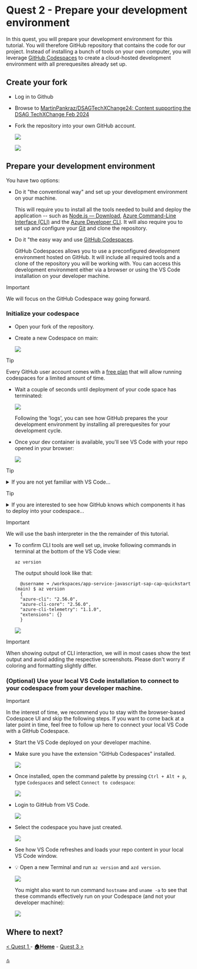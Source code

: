 # Quest 2 - Prepare your development environment

In this quest, you will prepare your development environment for this tutorial. You will therefore GitHub repository that contains the code for our project. Instead of installing a bunch of tools on your own computer, you will leverage [GitHub Codespaces](https://github.com/features/codespaces) to create a cloud-hosted development environment with all prerequesites already set up.

## Create your fork

- Log in to Github

- Browse to [MartinPankraz/DSAGTechXChange24: Content supporting the DSAG TechXChange Feb 2024](https://github.com/MartinPankraz/DSAGTechXChange24) 

- Fork the repository into your own GitHub account.
  
  ![](2024-01-10-14-43-51.png)

  ![](2024-01-10-14-49-41.png)

## Prepare your development environment

You have two options:

- Do it "the conventional way" and set up your development environment on your machine. 

  This will require you to install all the tools needed to build and deploy the application -- such as [Node.js — Download](https://nodejs.org/en/download/), [Azure Command-Line Interface (CLI)](https://learn.microsoft.com/en-us/cli/azure/) and the [Azure Developer CLI](https://learn.microsoft.com/en-us/azure/developer/azure-developer-cli/overview). It will also require you to set up and configure your [Git](https://git-scm.com/) and clone the repository.

- Do it "the easy way and use [GitHub Codespaces](https://github.com/features/codespaces).

  GitHub Codespaces allows you to use a preconfigured development environment hosted on GitHub. It will include all required tools and a clone of the repository you will be working with. You can access this development environment either via a browser or using the VS Code installation on your developer machine.

> [!IMPORTANT]
> We will focus on the GitHub Codespace way going forward.

### Initialize your codespace

- Open your fork of the repository.

- Create a new Codespace on main:

  ![](2024-01-10-14-57-12.png)

> [!TIP]
> Every GitHub user account comes with a [free plan](https://github.com/features/codespaces) that will allow running codespaces for a limited amount of time.

- Wait a couple of seconds until deployment of your code space has terminated:

  ![](2024-01-10-14-57-59.png)

  Following the 'logs', you can see how GitHub prepares the your development environment by installing all prerequesites for your development cycle.


- Once your dev container is available, you'll see VS Code with your repo opened in your browser: 

  ![](2024-01-10-15-01-13.png)

> [!TIP]
> <details><summary>If you are not yet familiar with VS Code...</summary>
>  
> ...you might want to inspect the different panes:
>  - The vertical bar on the left side allows you to swith between a file Explorer, a search area as well as control elements to control your git operations (like staging and commiting changes).
> - On the bottom of the page, you have the option to open a Terminal view; different command line interpreters (bash and PowerShell) are available to invoke commands and use the CLI tools available within your GitHub Codespace.
> 
> </details>


> [!TIP]
> <details><summary>If you are interested to see how GitHub knows which components it has to deploy into your codespace...</summary>
>  
> ...you may want to browse file `.devcontainer/devcontainer.json`. It lists CLI tools such as `azure-cli` (in the `features` section) as well as extensions for VS Code (in the section `customizations / vscode / extensions`).
> 
> </details>

> [!IMPORTANT]
> We will use the bash interpreter in the the remainder of this tutorial.

- To confirm CLI tools are well set up, invoke following commands in terminal at the bottom of the VS Code view:

  ```
  az version
  ```
  
  The output should look like that:
  ```
    @username ➜ /workspaces/app-service-javascript-sap-cap-quickstart (main) $ az version
    {
    "azure-cli": "2.56.0",
    "azure-cli-core": "2.56.0",
    "azure-cli-telemetry": "1.1.0",
    "extensions": {}
    }
  ```

  ![](2024-01-10-15-10-03.png)

> [!IMPORTANT]
> When showing output of CLI interaction, we will in most cases show the text output and avoid adding the respective screenshots. Please don't worry if coloring and formatting slightly differ.

### (Optional) Use your local VS Code installation to connect to your codespace from your developer machine.

> [!IMPORTANT]
> In the interest of time, we recommend you to stay with the browser-based Codespace UI and skip the following steps. If you want to come back at a later point in time, feel free to follow up here to connect your local VS Code with a GitHub Codespace.

- Start the VS Code deployed on your developer machine.

- Make sure you have the extension "GitHub Codespaces" installed.

  ![](2024-01-10-15-31-25.png)

- Once installed, open the command palette by pressing `Ctrl + Alt + p`, type `Codespaces` and select `Connect to codespace`:
  
  ![](2024-01-10-15-32-35.png)

- Login to GitHub from VS Code.

  ![](2024-01-10-15-33-27.png)

- Select the codespace you have just created.

  ![](2024-01-10-15-34-21.png)

- See how VS Code refreshes and loads your repo content in your local VS Code window.

- :bulb: Open a new Terminal and run `az version` and `azd version`.

  ![](2024-01-10-15-37-03.png)

  You might also want to run command `hostname` and `uname -a` to see that these commands effectively run on your Codespace (and not your developer machine):

  ![](2024-01-10-15-39-10.png)

  

## Where to next?

[ < Quest 1 ](quest1.md) - **[🏠Home](../README.md)** - [ Quest 3 >](quest3.md)

[🔝](#)
